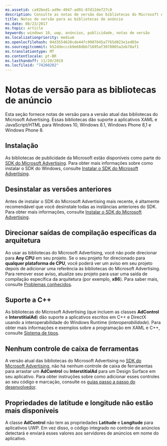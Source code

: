 ```yaml
---
ms.assetid: ca92bed1-ad9e-4947-ad91-87d12de727c0
description: Consulte as notas de versão das bibliotecas do Microsoft Advertising.
title: Notas de versão para as bibliotecas de anúncio
ms.date: 08/23/2017
ms.topic: article
keywords: windows 10, uwp, anúncios, publicidade, notas de versão
ms.localizationpriority: medium
ms.openlocfilehash: 04d3554620cde44fc9907845a7765d023e1ed03e
ms.sourcegitcommit: b52ddecccb9e68dbb71695af3078005a2eb78af1
ms.translationtype: MT
ms.contentlocale: pt-BR
ms.lasthandoff: 11/20/2019
ms.locfileid: "74260202"
---
```

# <a name="release-notes-for-the-advertising-libraries"></a>Notas de versão para as bibliotecas de anúncio




Esta seção fornece notas de versão para a versão atual das bibliotecas do Microsoft Advertising. Essas bibliotecas dão suporte a aplicativos XAML e JavaScript/HTML para Windows 10, Windows 8.1, Windows Phone 8,1 e Windows Phone 8.

## <a name="installation"></a>Instalação


As bibliotecas de publicidade da Microsoft estão disponíveis como parte do [SDK do Microsoft Advertising](https://marketplace.visualstudio.com/items?itemName=AdMediator.MicrosoftAdvertisingSDK). Para obter mais informações sobre como instalar o SDK do Windows, consulte [Instalar o SDK do Microsoft Advertising](install-the-microsoft-advertising-libraries.md).

## <a name="uninstall-previous-versions"></a>Desinstalar as versões anteriores

Antes de instalar o SDK do Microsoft Advertising mais recente, é altamente recomendável que você desinstale todas as instâncias anteriores do SDK. Para obter mais informações, consulte [Instalar o SDK do Microsoft Advertising](install-the-microsoft-advertising-libraries.md).

## <a name="target-architecture-specific-build-outputs"></a>Direcionar saídas de compilação específicas da arquitetura

Ao usar as bibliotecas do Microsoft Advertising, você não pode direcionar para **Any CPU** em seu projeto. Se o seu projeto for direcionado para **qualquer plataforma de CPU**, você poderá ver um aviso em seu projeto depois de adicionar uma referência às bibliotecas do Microsoft Advertising. Para remover esse aviso, atualize seu projeto para usar uma saída de compilação específica da arquitetura (por exemplo, **x86**). Para saber mais, consulte [Problemas conhecidos](known-issues-for-the-advertising-libraries.md).

## <a name="c-support"></a>Suporte a C++

As bibliotecas do Microsoft Advertising (que incluem as classes **AdControl** e **InterstitialAd**) dão suporte a aplicativos escritos em C++ e DirectX usando a interoperabilidade do Windows Runtime (*interoperabilidade*). Para obter mais informações e exemplos sobre a programação em XAML e C++, consulte [Sistema de tipos](https://docs.microsoft.com/cpp/cppcx/type-system-c-cx).

## <a name="no-toolbox-control"></a>Nenhum controle de caixa de ferramentas

A versão atual das bibliotecas do Microsoft Advertising no [SDK do Microsoft Advertising](https://marketplace.visualstudio.com/items?itemName=AdMediator.MicrosoftAdvertisingSDK), não há nenhum controle de caixa de ferramentas para arrastar um **AdControl** ou **InterstitialAd** para um Design Surface em seu aplicativo. Para obter instruções sobre como adicionar esses controles ao seu código e marcação, consulte os [guias passo a passo do desenvolvedor](developer-walkthroughs.md).

## <a name="latitude-and-longitude-properties-no-longer-available"></a>Propriedades de latitude e longitude não estão mais disponíveis

A classe **AdControl** não tem as propriedades **Latitude** e **Longitude** para aplicativos UWP. Em vez disso, o código integrado no controle de anúncios detectará e enviará esses valores aos servidores de anúncios em nome do aplicativo.


 

 
